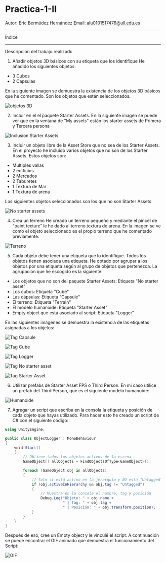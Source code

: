 # Practica-1-II
Autor: Eric Bermúdez Hernández
Email: alu0101517476@ull.edu.es

----

Índice

----

Descripción del trabajo realizado
1. Añadir objetos 3D básicos con su etiqueta que los identifique
He añadido los siguientes objetos:
- 3 Cubos
- 2 Capsulas

En la siguiente imagen se demuestra la existencia de los objetos 3D básicos que he comentado. Son los objetos que están seleccionados.

![objetos 3D](Img/Objetos%203D.png)

2. Incluir en el el paquete Starter Assets.
En la siguiente imagen se puede ver que en la ventana de "My assets" están los starter assets de Primera y Tercera persona

![Inclusion Starter Assets](Img/Starter%20assets.png)

3. Incluir un objeto libre de la Asset Store que no sea de los Starter Assets.
En el proyecto he incluido varios objetos que no son de los Starter Assets. Estos objetos son:
- Multiples vallas
- 2 edificios
- 2 Mercados
- 2 Taburetes
- 1 Textura de Mar
- 1 Textura de arena

Los siguientes objetos seleccionados son los que no son Starter Assets: 

![No starter assets](Img/No%20Starter%20assets.png)

4. Crea un terreno
He creado un terreno pequeño y mediante el pincel de "paint texture" le he dado al terreno textura de arena. En la imagen se ve como el objeto seleccionado es el propio terreno que he comentado previamente.

![Terreno](Img/Terreno.png)

5. Cada objeto debe tener una etiqueta que lo identifique.
Todos los objetos tienen asociada una etiqueta. He optado por agrupar a los objetos por una etiqueta según al grupo de objetos que pertenezca. La agrupación que he escogido es la siguiente:
- Los objetos que no son del paquete Starter Assets: Etiqueta "No starter asset"
- Los cubos: Etiqueta "Cube"
- Las cápsulas: Etiqueta "Capsule"
- El terreno: Etiqueta "Terrain"
- El modelo humanoide: Etiqueta "Starter Asset"
- Empty object que está asociado al script: Etiqueta "Logger"

En las siguientes imágenes se demuestra la existencia de las etiquetas asignadas a los objetos:

![Tag Capsule](Img/Tag%20Capsule.png)

![Tag Cube](Img/Tag%20Cube.png)

![Tag Logger](Img/Tag%20logger.png)

![Tag No starter asset](Img/No%20Starter%20assets.png)

![Tag Starter Asset](Img/tag%20Starter%20Asset.png)

6. Utilizar prefabs de Starter Asset FPS o Third Person.
En mi caso utilice un prefab del Third Person, que es el siguiente modelo humanoide:

![Humanoide](Img/Third%20person.png)

7. Agregar un script que escriba en la consola la etiqueta y posición de cada objeto que hayas utilizado. 
Para hacer esto he creado un script de C# con el siguiente código:
```C#
using UnityEngine;

public class ObjectLogger : MonoBehaviour
{
    void Start()
    {
        // Obtiene todos los objetos activos de la escena
        GameObject[] allObjects = FindObjectsOfType<GameObject>();

        foreach (GameObject obj in allObjects)
        {
            // Solo si está activo en la jerarquía y NO está "Untagged"
            if (obj.activeInHierarchy && obj.tag != "Untagged")
            {
                // Muestra en la consola el nombre, tag y posición
                Debug.Log("Objeto: " + obj.name +
                          " | Tag: " + obj.tag +
                          " | Posición: " + obj.transform.position);
            }
        }
    }
}
```

Después de eso, cree un Empty object y le vinculé el script. A continuación se puede encontrar el GIF animado que demuestra el funcionamiento del Script:

![GIF](Img/Funcionamiento.gif)

